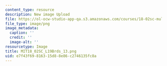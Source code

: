 ```yaml
---
content_type: resource
description: New image Upload
file: https://ol-ocw-studio-app-qa.s3.amazonaws.com/courses/18-02sc-multivariable-calculus-fall-2010/e7f43f69816315d88e86c2746135fc8a_MIT18_02SC_L19Brds_13.png
file_type: image/png
image_metadata:
  caption: ''
  credit: ''
  image-alt: ''
resourcetype: Image
title: MIT18_02SC_L19Brds_13.png
uid: e7f43f69-8163-15d8-8e86-c2746135fc8a
---
```

